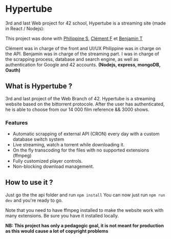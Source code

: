 # Hypertube

3rd and last Web project for 42 school, Hypertube is a streaming site (made in React / Nodejs): 

This project was done with [Philippine S](https://github.com/pommedepain), [Clément F](https://github.com/Clemzerdu75) et [Benjamin T](https://github.com/BenjaminTle)

Clément was in charge of the front and UI/UX
Philippine was in charge on the API.
Benjamin was in charge of the streaming part.
I was in charge of the scrapping process, database and search engine, as well as authentication for Google and 42 accounts.  **(Nodejs, express, mongoDB, Oauth)**


## What is Hypertube ?

3rd and last project of the Web Branch of 42. Hypertube  is a streaming website based on the bittorrent protocole. After the user has authenticated, he is able to choose from our 14 000 film reference && 3000 shows.

### Features
- Automatic scrapping of external API (CRON) every day with a custom database switch system
- Live streaming, watch a torrent while downloading it.
- On the fly transcoding for the files with no supported extensions (ffmpeg)
- Fully customized player controls.
- Non-blocking download management.


## How to use it ?

Just go the the api folder and run `npm install`
You can now just run `npm run dev` and you're ready to go.

Note that you need to have ffmpeg installed to make the website work with many extensions. Be sure you have it installed locally.

**NB: This project has only a pedagogic goal, it is not meant for production as this would cause a lot of copyright problems**
